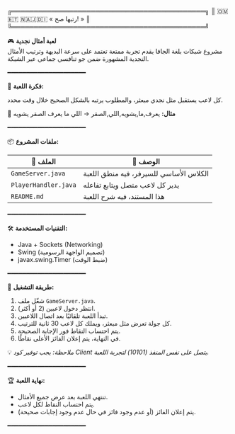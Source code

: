 ╔════════════════════════════════════════════╗
║        🇴‌🇲‌🇪‌🇹‌ 🇳‌🇦‌🇯‌🇩‌🇮‌ « رتبها صح! »       ║
╚════════════════════════════════════════════╝

🎮 **لعبة أمثال نجدية**  
مشروع شبكات بلغة الجافا يقدم تجربة ممتعة تعتمد على سرعة البديهة وترتيب الأمثال النجدية المشهورة ضمن جو تنافسي جماعي عبر الشبكة.

━━━━━━━━━━━━━━━━━━━━━

🧠 **فكرة اللعبة:**

كل لاعب يستقبل مثل نجدي مبعثر، والمطلوب يرتبه بالشكل الصحيح خلال وقت محدد.

🔸 **مثال:**
يعرف,ما,يشويه,اللي,الصقر
→ اللي ما يعرف الصقر يشويه

━━━━━━━━━━━━━━━━━━━━━

📦 **ملفات المشروع:**

| 📁 الملف              | 📝 الوصف                                     |
|----------------------|----------------------------------------------|
| `GameServer.java`    | الكلاس الأساسي للسيرفر، فيه منطق اللعبة     |
| `PlayerHandler.java` | يدير كل لاعب متصل ويتابع تفاعله              |
| `README.md`          | هذا المستند، فيه شرح اللعبة                  |

━━━━━━━━━━━━━━━━━━━━━

🛠️ **التقنيات المستخدمة:**

- Java + Sockets (Networking)  
- Swing (تصميم الواجهة الرسومية)  
- javax.swing.Timer (ضبط الوقت)

━━━━━━━━━━━━━━━━━━━━━

🚀 **طريقة التشغيل:**

1. شغّل ملف `GameServer.java`.
2. انتظر دخول لاعبين (2 أو أكثر).
3. تبدأ اللعبة تلقائيًا بعد اتصال اللاعبين.
4. كل جولة تعرض مثل مبعثر، ويملك كل لاعب 30 ثانية للترتيب.
5. يتم احتساب النقاط فور الإجابة الصحيحة.
6. في النهاية، يتم إعلان الفائز الأعلى نقاطًا.

💡 *ملاحظة: يجب توفير كود Client يتصل على نفس المنفذ (10101) لتجربة اللعبة.*

━━━━━━━━━━━━━━━━━━━━━

🏆 **نهاية اللعبة:**

- تنتهي اللعبة بعد عرض جميع الأمثال.
- يتم احتساب النقاط لكل لاعب.
- يتم إعلان الفائز (أو عدم وجود فائز في حال عدم وجود إجابات صحيحة).

━━━━━━━━━━━━━━━━━━━━━
